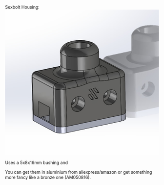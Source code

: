 Sexbolt Housing:<br>
![](https://github.com/S95Sedan/Voron-Stuff/blob/main/Electronics/Endstop/Sexbolt%20Housing/images/sexbolt_housing_assembly.jpg)

Uses a 5x8x16mm bushing and 

You can get them in aluminium from aliexpress/amazon or get something more fancy like a bronze one (AM050816).